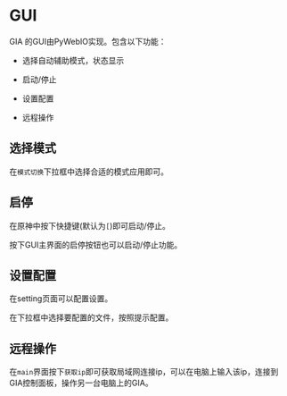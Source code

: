 # GUI

GIA 的GUI由PyWebIO实现。包含以下功能：

- 选择自动辅助模式，状态显示

- 启动/停止

- 设置配置

- 远程操作

## 选择模式

在`模式切换`下拉框中选择合适的模式应用即可。

## 启停

在原神中按下快捷键(默认为`[`)即可启动/停止。

按下GUI主界面的启停按钮也可以启动/停止功能。

## 设置配置

在setting页面可以配置设置。

在下拉框中选择要配置的文件，按照提示配置。

## 远程操作

在`main`界面按下`获取ip`即可获取局域网连接ip，可以在电脑上输入该ip，连接到GIA控制面板，操作另一台电脑上的GIA。
